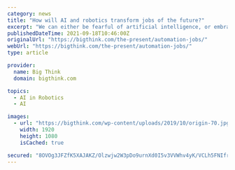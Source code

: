 ```yaml
---
category: news
title: "How will AI and robotics transform jobs of the future?"
excerpt: "We can either be fearful of artificial intelligence, or embrace it as a tool to help us improve service. Share How will AI and robotics transform jobs of the future? on Facebook Share How will AI ..."
publishedDateTime: 2021-09-18T10:46:00Z
originalUrl: "https://bigthink.com/the-present/automation-jobs/"
webUrl: "https://bigthink.com/the-present/automation-jobs/"
type: article

provider:
  name: Big Think
  domain: bigthink.com

topics:
  - AI in Robotics
  - AI

images:
  - url: "https://bigthink.com/wp-content/uploads/2019/10/origin-70.jpg"
    width: 1920
    height: 1080
    isCached: true

secured: "8OVOg3JFZfK5XAJAKZ/Olzwjw2W3pDo9urnXd0I5v3VVWhv4yK/VCLh5FNIfrbyq3HpC6Z1aAHWOF4MM8DJlyyUPwVoNcopcyV+gPSKJ53lfIqidq3uoqi/ZTraGpbFfxGEvajDFw1juZRgL1mDYjF32P/oeYNNXmqMLoWCpp14LjUNJGwbmHOhOvkyvWA2wHFYBq+iH+TfPUsAqzDmWS+8XaP+1ZL5MiMLZeXvuIhagArIz04Vsq+W6pY1Kmuz7Q4JE3t6AmVI1impBe3nhJ9H3c5aD8V2aHqQRMAsdlSc4aBQRuVcX2cWOXyFv7vI27vo9nqN3OAhq14P8g9tFOIAB7ikzFQqDpjijHpH8umo=;dsSNdcpNKtJMkNkKM9BLUg=="
---
```


